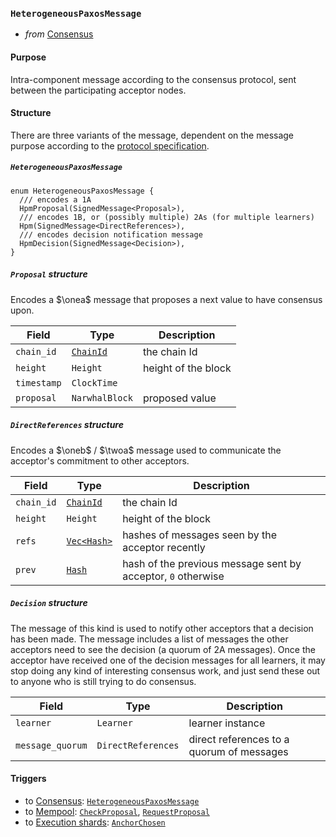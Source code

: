 ### `HeterogeneousPaxosMessage`
- _from_ [Consensus](#Consensus)

#### Purpose
<!-- ANCHOR: purpose -->
Intra-component message according to the consensus protocol, sent between the participating acceptor nodes.
<!-- ANCHOR_END: purpose -->

#### Structure

There are three variants of the message, dependent on the message purpose according to the [protocol specification]().

##### `HeterogeneousPaxosMessage`

```rust!
enum HeterogeneousPaxosMessage {
  /// encodes a 1A
  HpmProposal(SignedMessage<Proposal>),
  /// encodes 1B, or (possibly multiple) 2As (for multiple learners)
  Hpm(SignedMessage<DirectReferences>),
  /// encodes decision notification message
  HpmDecision(SignedMessage<Decision>),
}
```

##### `Proposal` structure

Encodes a $\onea$ message that proposes a next value to have consensus upon.

| Field | Type | Description |
| ----- | ---- | ----------- |
| `chain_id` | [`ChainId`](#ChainId) | the chain Id |
| `height` | `Height` | height of the block |
| `timestamp` | `ClockTime` ||
| `proposal` | `NarwhalBlock` | proposed value |

<!-- **TODO** should this also include some kind of Hash representing who the proposer thinks the current  "quorums" are? That would ensure some kind of double-check, but may not be necessary... -->

##### `DirectReferences` structure

Encodes a $\oneb$ / $\twoa$ message used to communicate the acceptor's commitment to other acceptors.

| Field | Type | Description |
| ----- | ---- | ----------- |
| `chain_id` | [`ChainId`](#ChainId) | the chain Id |
| `height` | `Height` | height of the block |
| `refs` | [`Vec<Hash>`](#Hash) | hashes of messages seen by the acceptor recently |
| `prev` | [`Hash`](#Hash) | hash of the previous message sent by acceptor, `0` otherwise |

##### `Decision` structure

The message of this kind is used to notify other acceptors that a decision has been made.
The message includes a list of messages the other acceptors need to see the decision (a quorum of 2A messages).
Once the acceptor have received one of the decision messages for all learners, it may stop doing any kind of interesting consensus work,
and just send these out to anyone who is still trying to do consensus.

| Field | Type | Description |
| ----- | ---- | ----------- |
| `learner` | `Learner` | learner instance |
| `message_quorum` | `DirectReferences` | direct references to a quorum of messages |

<!---
```rust!
struct Proposal {
  chain_id : ChainId,
  height : Height,
  timestamp : ClockTime,
  proposal : NarwhalBlock,
  // should this also include some kind of Hash representing who the proposer thinks the current
  // "quorums" are? That would ensure some kind of double-check, but may not be necessary...
}

struct DirectReferences {
  chain_id : ChainId,
  height : Height,
  refs : Vec<Hash>,
}

struct Decision {
  // This is more of an optimization: sometimes it's helpful to tell someone that a decision has
  // been made, and send over the list of messages they need to see the decision (a quorum of 2As). 
  // Note that once you have one of these for all learners, you can really stop doing any kind of
  // interesting consensus work, and just send these out to anyone who is still trying to do
  // consensus.
  learner : Learner,
  refs : DirectReferences,
}
```
-->

#### Triggers
- to [Consensus](#Consensus): [`HeterogeneousPaxosMessage`](#HeterogeneousPaxosMessage)
- to [Mempool](#Mempool): [`CheckProposal`](#CheckProposal), [`RequestProposal`](#RequestProposal)
- to [Execution shards](#Shards): [`AnchorChosen`](#AnchorChosen)